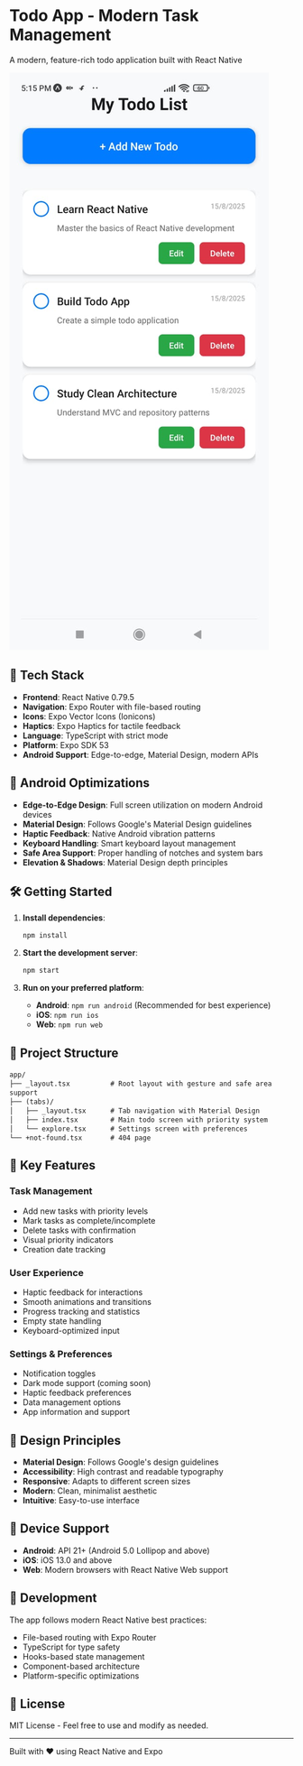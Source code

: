 # Todo App - Modern Task Management

A modern, feature-rich todo application built with React Native

![Todo App Screenshot](todo.jpeg)


## 🚀 Tech Stack

- **Frontend**: React Native 0.79.5
- **Navigation**: Expo Router with file-based routing
- **Icons**: Expo Vector Icons (Ionicons)
- **Haptics**: Expo Haptics for tactile feedback
- **Language**: TypeScript with strict mode
- **Platform**: Expo SDK 53
- **Android Support**: Edge-to-edge, Material Design, modern APIs

## 📱 Android Optimizations

- **Edge-to-Edge Design**: Full screen utilization on modern Android devices
- **Material Design**: Follows Google's Material Design guidelines
- **Haptic Feedback**: Native Android vibration patterns
- **Keyboard Handling**: Smart keyboard layout management
- **Safe Area Support**: Proper handling of notches and system bars
- **Elevation & Shadows**: Material Design depth principles

## 🛠️ Getting Started

1. **Install dependencies**:
   ```bash
   npm install
   ```

2. **Start the development server**:
   ```bash
   npm start
   ```

3. **Run on your preferred platform**:
   - **Android**: `npm run android` (Recommended for best experience)
   - **iOS**: `npm run ios`
   - **Web**: `npm run web`

## 📁 Project Structure

```
app/
├── _layout.tsx          # Root layout with gesture and safe area support
├── (tabs)/
│   ├── _layout.tsx      # Tab navigation with Material Design
│   ├── index.tsx        # Main todo screen with priority system
│   └── explore.tsx      # Settings screen with preferences
└── +not-found.tsx       # 404 page
```

## 🎯 Key Features

### Task Management
- Add new tasks with priority levels
- Mark tasks as complete/incomplete
- Delete tasks with confirmation
- Visual priority indicators
- Creation date tracking

### User Experience
- Haptic feedback for interactions
- Smooth animations and transitions
- Progress tracking and statistics
- Empty state handling
- Keyboard-optimized input

### Settings & Preferences
- Notification toggles
- Dark mode support (coming soon)
- Haptic feedback preferences
- Data management options
- App information and support

## 🎨 Design Principles

- **Material Design**: Follows Google's design guidelines
- **Accessibility**: High contrast and readable typography
- **Responsive**: Adapts to different screen sizes
- **Modern**: Clean, minimalist aesthetic
- **Intuitive**: Easy-to-use interface

## 📱 Device Support

- **Android**: API 21+ (Android 5.0 Lollipop and above)
- **iOS**: iOS 13.0 and above
- **Web**: Modern browsers with React Native Web support

## 🔧 Development

The app follows modern React Native best practices:
- File-based routing with Expo Router
- TypeScript for type safety
- Hooks-based state management
- Component-based architecture
- Platform-specific optimizations

## 📄 License

MIT License - Feel free to use and modify as needed.

---

Built with ❤️ using React Native and Expo
